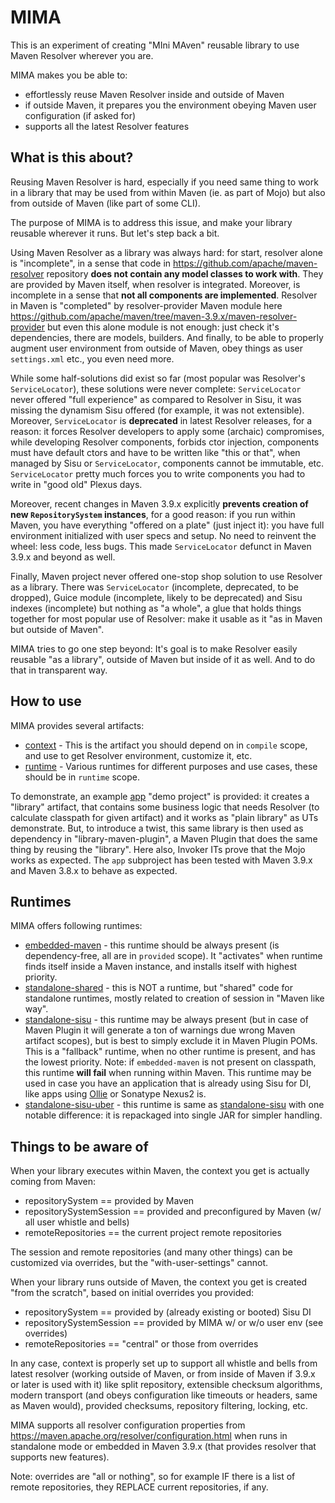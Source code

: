# MIMA

This is an experiment of creating "MIni MAven" reusable library to use Maven Resolver wherever you are.

MIMA makes you be able to:
* effortlessly reuse Maven Resolver inside and outside of Maven
* if outside Maven, it prepares you the environment obeying Maven user configuration (if asked for)
* supports all the latest Resolver features

## What is this about?

Reusing Maven Resolver is hard, especially if you need same thing to work in a library that may be used
from within Maven (ie. as part of Mojo) but also from outside of Maven (like part of some CLI).

The purpose of MIMA is to address this issue, and make your library reusable wherever it runs. But let's step
back a bit.

Using Maven Resolver as a library was always hard: for start, resolver alone is "incomplete", in a sense that
code in https://github.com/apache/maven-resolver repository **does not contain any model classes to work
with**. They are provided by Maven itself, when resolver is integrated. Moreover, is incomplete in a sense
that **not all components are implemented**. Resolver in Maven is "completed" by resolver-provider Maven
module here https://github.com/apache/maven/tree/maven-3.9.x/maven-resolver-provider but even this alone module
is not enough: just check it's dependencies, there are models, builders. And finally, to be able to properly
augment user environment from outside of Maven, obey things as user `settings.xml` etc., you even need more.

While some half-solutions did exist so far (most popular was Resolver's `ServiceLocator`), these solutions were 
never complete: `ServiceLocator` never offered "full experience" as compared to Resolver in Sisu, it was missing
the dynamism Sisu offered (for example, it was not extensible). Moreover, `ServiceLocator` is **deprecated** in
latest Resolver releases, for a reason: it forces Resolver developers to apply some (archaic) compromises, while
developing Resolver components, forbids ctor injection, components must have default ctors and have to be 
written like "this or that", when managed by Sisu or `ServiceLocator`, components cannot be immutable, etc. 
`ServiceLocator` pretty much forces you to write components you had to write in "good old" Plexus days.

Moreover, recent changes in Maven 3.9.x explicitly **prevents creation of new `RepositorySystem` instances**, for 
a good reason: if you run within Maven, you have everything "offered on a plate" (just inject it): 
you have full environment initialized with user specs and setup. No need to reinvent the wheel: 
less code, less bugs. This made `ServiceLocator` defunct in Maven 3.9.x and beyond as well.

Finally, Maven project never offered one-stop shop solution to use Resolver as a library. There was `ServiceLocator`
(incomplete, deprecated, to be dropped), Guice module (incomplete, likely to be deprecated) and Sisu indexes (incomplete)
but nothing as "a whole", a glue that holds things together for most popular use of Resolver: make it usable as 
it "as in Maven but outside of Maven".

MIMA tries to go one step beyond: It's goal is to make Resolver easily reusable "as a library", outside of Maven
but inside of it as well. And to do that in transparent way.

## How to use

MIMA provides several artifacts:

* [context](context/) - This is the artifact you should depend on in `compile` scope, and use to get Resolver 
  environment, customize it, etc.
* [runtime](runtime/) - Various runtimes for different purposes and use cases, these should be in `runtime` scope.

To demonstrate, an example [app](app/) "demo project" is provided: it creates a "library" artifact, that contains
some business logic that needs Resolver (to calculate classpath for given artifact) and it works as "plain library"
as UTs demonstrate. But, to introduce a twist, this same library is then used as dependency in "library-maven-plugin",
a Maven Plugin that does the same thing by reusing the "library". Here also, Invoker ITs prove that the Mojo works
as expected. The `app` subproject has been tested with Maven 3.9.x and Maven 3.8.x to behave as expected.

## Runtimes

MIMA offers following runtimes:
* [embedded-maven](runtime/embedded-maven) - this runtime should be always present (is dependency-free, all are in 
  `provided` scope). It "activates" when runtime finds itself inside a Maven instance, and installs itself with
  highest priority.
* [standalone-shared](runtime/standalone-shared) - this is NOT a runtime, but "shared" code for standalone runtimes,
  mostly related to creation of session in "Maven like way".
* [standalone-sisu](runtime/standalone-sisu) - this runtime may be always present (but in case of Maven Plugin it will 
  generate a ton of warnings due wrong Maven artifact scopes), but is best to simply exclude it in Maven Plugin POMs.
  This is a "fallback" runtime, when no other runtime is present, and has the lowest priority. Note: if `embedded-maven`
  is not present on classpath, this runtime **will fail** when running within Maven. This runtime may be used in 
  case you have an application that is already using Sisu for DI, like apps using [Ollie](https://github.com/takari/ollie)
  or Sonatype Nexus2 is.
* [standalone-sisu-uber](runtime/standalone-sisu-uber) - this runtime is same as 
  [standalone-sisu](runtime/standalone-sisu) with one notable difference: it is repackaged into single JAR for simpler
  handling.

## Things to be aware of

When your library executes within Maven, the context you get is actually coming from Maven:
* repositorySystem == provided by Maven
* repositorySystemSession == provided and preconfigured by Maven (w/ all user whistle and bells)
* remoteRepositories == the current project remote repositories

The session and remote repositories (and many other things) can be customized via overrides, but
the "with-user-settings" cannot.

When your library runs outside of Maven, the context you get is created "from the scratch", based
on initial overrides you provided:
* repositorySystem == provided by (already existing or booted) Sisu DI
* repositorySystemSession == provided by MIMA w/ or w/o user env (see overrides)
* remoteRepositories == "central" or those from overrides

In any case, context is properly set up to support all whistle and bells from latest resolver
(working outside of Maven, or from inside of Maven if 3.9.x or later is used with it) like
split repository, extensible checksum algorithms, modern transport (and obeys configuration like
timeouts or headers, same as Maven would), provided checksums, repository filtering, locking, etc.

MIMA supports all resolver configuration properties from https://maven.apache.org/resolver/configuration.html
when runs in standalone mode or embedded in Maven 3.9.x (that provides resolver that supports new features).

Note: overrides are "all or nothing", so for example IF there is a list of remote repositories, 
they REPLACE current repositories, if any.
